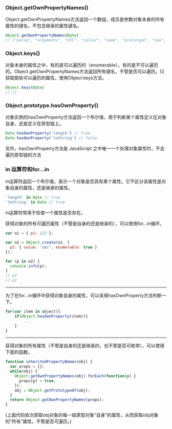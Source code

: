 ### Object.getOwnPropertyNames()  
Object.getOwnPropertyNames方法返回一个数组，成员是参数对象本身的所有属性的键名，不包含继承的属性键名。  
```javascript
Object.getOwnPropertyNames(Date)
// ["parse", "arguments", "UTC", "caller", "name", "prototype", "now", "length"]
```  
### Object.keys()  
对象本身的属性之中，有的是可以遍历的（enumerable），有的是不可以遍历的。Object.getOwnPropertyNames方法返回所有键名，不管是否可以遍历。只获取那些可以遍历的属性，使用Object.keys方法。  
```javascript
Object.keys(Date)
// []
```  

### Object.prototype.hasOwnProperty()  
对象实例的hasOwnProperty方法返回一个布尔值，用于判断某个属性定义在对象自身，还是定义在原型链上。  
```javascript
Date.hasOwnProperty('length') // true
Date.hasOwnProperty('toString') // false
```  
另外，hasOwnProperty方法是 JavaScript 之中唯一一个处理对象属性时，不会遍历原型链的方法  

### in 运算符和for...in  
in运算符返回一个布尔值，表示一个对象是否具有某个属性。它不区分该属性是对象自身的属性，还是继承的属性。  
```javascript
'length' in Date // true
'toString' in Date // true
```  
in运算符常用于检查一个属性是否存在。  

获得对象的所有可遍历属性（不管是自身的还是继承的），可以使用for...in循环。

```javascript
var o1 = { p1: 123 };

var o2 = Object.create(o1, {
  p2: { value: "abc", enumerable: true }
});

for (p in o2) {
  console.info(p);
}
// p2
// p1
```

---
为了在for...in循环中获得对象自身的属性，可以采用hasOwnProperty方法判断一下。  

```javascript
for(var item in object){
    if(Object.hasOwnProperty(item)){
        ...
    }
}
``` 
---  
获得对象的所有属性（不管是自身的还是继承的，也不管是否可枚举），可以使用下面的函数。
```javascript
function inheritedPropertyNames(obj) {
  var props = {};
  while(obj) {
    Object.getOwnPropertyNames(obj).forEach(function(p) {
      props[p] = true;
    });
    obj = Object.getPrototypeOf(obj);
  }
  return Object.getOwnPropertyNames(props);
}
```
(上面代码依次获取obj对象的每一级原型对象“自身”的属性，从而获取obj对象的“所有”属性，不管是否可遍历。)  

